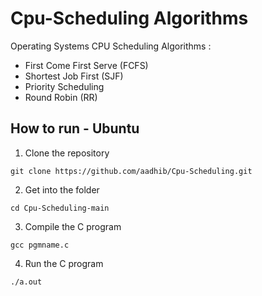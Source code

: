 # Cpu-Scheduling Algorithms
Operating Systems CPU Scheduling Algorithms :
- First Come First Serve (FCFS)
- Shortest Job First (SJF)
- Priority Scheduling
- Round Robin (RR)

## How to run - Ubuntu
1. Clone the repository 
```
git clone https://github.com/aadhib/Cpu-Scheduling.git
```
2. Get into the folder
```
cd Cpu-Scheduling-main
```
3. Compile the C program 
```
gcc pgmname.c
```
4. Run the C program
```
./a.out
```
